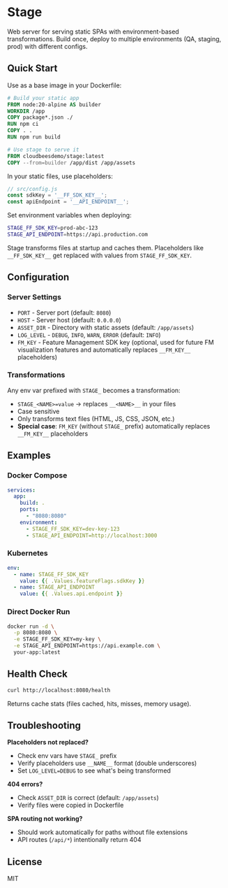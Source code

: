 # Stage

Web server for serving static SPAs with environment-based transformations. Build once, deploy to multiple environments (QA, staging, prod) with different configs.

## Quick Start

Use as a base image in your Dockerfile:

```dockerfile
# Build your static app
FROM node:20-alpine AS builder
WORKDIR /app
COPY package*.json ./
RUN npm ci
COPY . .
RUN npm run build

# Use stage to serve it
FROM cloudbeesdemo/stage:latest
COPY --from=builder /app/dist /app/assets
```

In your static files, use placeholders:

```javascript
// src/config.js
const sdkKey = '__FF_SDK_KEY__';
const apiEndpoint = '__API_ENDPOINT__';
```

Set environment variables when deploying:

```bash
STAGE_FF_SDK_KEY=prod-abc-123
STAGE_API_ENDPOINT=https://api.production.com
```

Stage transforms files at startup and caches them. Placeholders like `__FF_SDK_KEY__` get replaced with values from `STAGE_FF_SDK_KEY`.

## Configuration

### Server Settings

- `PORT` - Server port (default: `8080`)
- `HOST` - Server host (default: `0.0.0.0`)
- `ASSET_DIR` - Directory with static assets (default: `/app/assets`)
- `LOG_LEVEL` - `DEBUG`, `INFO`, `WARN`, `ERROR` (default: `INFO`)
- `FM_KEY` - Feature Management SDK key (optional, used for future FM visualization features and automatically replaces `__FM_KEY__` placeholders)

### Transformations

Any env var prefixed with `STAGE_` becomes a transformation:

- `STAGE_<NAME>=value` → replaces `__<NAME>__` in your files
- Case sensitive
- Only transforms text files (HTML, JS, CSS, JSON, etc.)
- **Special case**: `FM_KEY` (without `STAGE_` prefix) automatically replaces `__FM_KEY__` placeholders

## Examples

### Docker Compose

```yaml
services:
  app:
    build: .
    ports:
      - "8080:8080"
    environment:
      - STAGE_FF_SDK_KEY=dev-key-123
      - STAGE_API_ENDPOINT=http://localhost:3000
```

### Kubernetes

```yaml
env:
  - name: STAGE_FF_SDK_KEY
    value: {{ .Values.featureFlags.sdkKey }}
  - name: STAGE_API_ENDPOINT
    value: {{ .Values.api.endpoint }}
```

### Direct Docker Run

```bash
docker run -d \
  -p 8080:8080 \
  -e STAGE_FF_SDK_KEY=my-key \
  -e STAGE_API_ENDPOINT=https://api.example.com \
  your-app:latest
```

## Health Check

```bash
curl http://localhost:8080/health
```

Returns cache stats (files cached, hits, misses, memory usage).

## Troubleshooting

**Placeholders not replaced?**
- Check env vars have `STAGE_` prefix
- Verify placeholders use `__NAME__` format (double underscores)
- Set `LOG_LEVEL=DEBUG` to see what's being transformed

**404 errors?**
- Check `ASSET_DIR` is correct (default: `/app/assets`)
- Verify files were copied in Dockerfile

**SPA routing not working?**
- Should work automatically for paths without file extensions
- API routes (`/api/*`) intentionally return 404

## License

MIT
